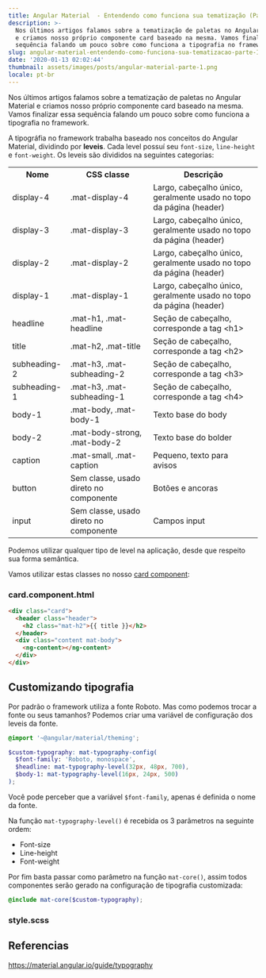 ```yaml
---
title: Angular Material  - Entendendo como funciona sua tematização (Parte III)
description: >-
  Nos últimos artigos falamos sobre a tematização de paletas no Angular Material
  e criamos nosso próprio componente card baseado na mesma. Vamos finalizar essa
  sequência falando um pouco sobre como funciona a tipografia no framework.
slug: angular-material-entendendo-como-funciona-sua-tematizacao-parte-III
date: '2020-01-13 02:02:44'
thumbnail: assets/images/posts/angular-material-parte-1.png
locale: pt-br
---
```

Nos últimos artigos falamos sobre a tematização de paletas no Angular Material e criamos nosso próprio componente card baseado na mesma. Vamos finalizar essa sequência falando um pouco sobre como funciona a tipografia no framework.

A tipográfia no framework trabalha baseado nos conceitos do Angular Material, dividindo por **leveis**. Cada level possuí seu `font-size`, `line-height` e `font-weight`. Os leveis são divididos na seguintes categorias:

<table>
  <tr>
    <th>Nome</th>
    <th>CSS classe</th>
    <th>Descrição</th>
  </tr>
  <tr>
    <td>display-4</td>
    <td>.mat-display-4</td>
    <td>Largo, cabeçalho único, geralmente usado no topo da página (header)</td>
  </tr>  
  <tr>
    <td>display-3</td>
    <td>.mat-display-3</td>
    <td>Largo, cabeçalho único, geralmente usado no topo da página (header)</td>
  </tr>
  <tr>
    <td>display-2</td>
    <td>.mat-display-2</td>
    <td>Largo, cabeçalho único, geralmente usado no topo da página (header)</td>
  </tr>  
  <tr>
    <td>display-1</td>
    <td>.mat-display-1</td>
    <td>Largo, cabeçalho único, geralmente usado no topo da página (header)</td>
  </tr>
  <tr>
    <td>headline</td>
    <td>.mat-h1, .mat-headline</td>
    <td>Seção de cabeçalho, corresponde a tag &lt;h1&gt;</td>
  </tr>  
  <tr>
    <td>title</td>
    <td>.mat-h2, .mat-title</td>
    <td>Seção de cabeçalho, corresponde a tag &lt;h2&gt;</td>
  </tr>
  <tr>
    <td>subheading-2</td>
    <td>.mat-h3, .mat-subheading-2</td>
    <td>Seção de cabeçalho, corresponde a tag &lt;h3&gt;</td>
  </tr>  
  <tr>
    <td>subheading-1</td>
    <td>.mat-h3, .mat-subheading-1</td>
    <td>Seção de cabeçalho, corresponde a tag &lt;h4&gt;</td>
  </tr>
  <tr>
    <td>body-1</td>
    <td>.mat-body, .mat-body-1</td>
    <td>Texto base do body</td>
  </tr>  
  <tr>
    <td>body-2</td>
    <td>.mat-body-strong, .mat-body-2</td>
    <td>Texto base do bolder</td>
  </tr>
  <tr>
    <td>caption</td>
    <td>.mat-small, .mat-caption</td>
    <td>Pequeno, texto para avisos</td>
  </tr>  
  <tr>
    <td>button</td>
    <td>Sem classe, usado direto no componente</td>
    <td>Botões e ancoras</td>
  </tr>
  <tr>
    <td>input</td>
    <td>Sem classe, usado direto no componente</td>
    <td>Campos input</td>
  </tr>  
</table>

Podemos utilizar qualquer tipo de level na aplicação, desde que respeito sua forma semântica.

Vamos utilizar estas classes no nosso [card component](https://stackblitz.com/edit/angular-palette-theme):

### card.component.html

```html
<div class="card">
  <header class="header">
    <h2 class="mat-h2">{{ title }}</h2>
  </header>
  <div class="content mat-body">
    <ng-content></ng-content>
  </div>
</div>
```

## Customizando tipografia

Por padrão o framework utiliza a fonte Roboto. Mas como podemos trocar a fonte ou seus tamanhos? Podemos criar uma variável de configuração dos leveis da fonte.

```scss
@import '~@angular/material/theming';

$custom-typography: mat-typography-config(
  $font-family: 'Roboto, monospace',
  $headline: mat-typography-level(32px, 48px, 700),
  $body-1: mat-typography-level(16px, 24px, 500)
);
```

Você pode perceber que a variável `$font-family`, apenas é definida o nome da fonte.

Na função `mat-typography-level()` é recebida os 3 parâmetros na seguinte ordem:

* Font-size
* Line-height
* Font-weight 

Por fim basta passar como parâmetro na função `mat-core()`, assim todos componentes serão gerado na configuração de tipografia customizada:

```scss
@include mat-core($custom-typography);
```

### style.scss

## Referencias

<https://material.angular.io/guide/typography>
